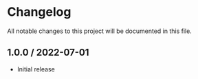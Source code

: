 # Changelog

All notable changes to this project will be documented in this file.

## 1.0.0 / 2022-07-01

* Initial release
